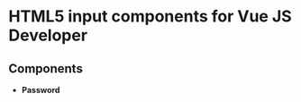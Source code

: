 # HTML5 input components for Vue JS Developer

## Components

* **Password**
 <VueHoneyInput type="password" password="alphanumeric" min="5" max="20"></VueHoneyInput>
